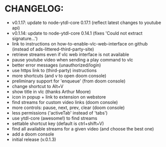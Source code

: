 # CHANGELOG:

 - v0.1.17: update to node-ytdl-core 0.17.1 (reflect latest changes to youtube api)
 - v0.1.14: update to node-ytdl-core 0.14.1 (fixes 'Could not extract signature...')
 - link to instructions on how-to-enable-vlc-web-interface on github (instead of ads-littered-third-party-site)
 - retrieve streams even if vlc web interface is not available
 - pause youtube video when sending a play command to vlc
 - better error messages (unauthorized/login)
 - use https link to (third-party) instructions
 - more shortcuts (and v to open doom console)
 - preliminary support for 'enqueue' (from doom console)
 - change shortcut to Alt+V
 - show title in vlc (thanks Arthur Moore)
 - icon in popup + link to extension on webstore
 - find streams for custom video links (doom console)
 - more controls: pause, next, prev, clear (doom console)
 - less permissions ('activeTab' instead of 'tabs')
 - use ytdl-core (awesome!) to find streams
 - settable shortcut key (default is ctrl+shift+V)
 - find all available streams for a given video (and choose the best one)
 - add a doom console
 - initial release (v.0.1.3)